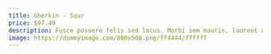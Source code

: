 ```yaml
---
title: Gherkin - Sour
price: $97.40
description: Fusce posuere felis sed lacus. Morbi sem mauris, laoreet ut, rhoncus aliquet, pulvinar sed, nisl. Nunc rhoncus dui vel sem.
image: https://dummyimage.com/800x500.png/ff4444/ffffff
---
```

